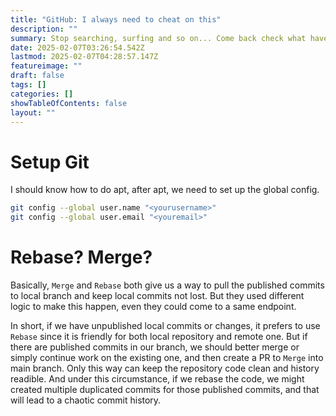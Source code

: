 ```yaml
---
title: "GitHub: I always need to cheat on this"
description: ""
summary: Stop searching, surfing and so on... Come back check what have u did before.
date: 2025-02-07T03:26:54.542Z
lastmod: 2025-02-07T04:28:57.147Z
featureimage: ""
draft: false
tags: []
categories: []
showTableOfContents: false
layout: ""
---
```


# Setup Git

I should know how to do apt, after apt, we need to set up the global config.

``` bash
git config --global user.name "<yourusername>"  
git config --global user.email "<youremail>"
```

# Rebase? Merge?

Basically, `Merge` and `Rebase` both give us a way to pull the published commits to local branch and keep local commits not lost. But they used different logic to make this happen, even they could come to a same endpoint.

In short, if we have unpublished local commits or changes, it prefers to use `Rebase` since it is friendly for both local repository and remote one. But if there are published commits in our branch, we should better merge or simply continue work on the existing one, and then create a PR to `Merge` into main branch. Only this way can keep the repository code clean and history readible. And under this circumstance, if we rebase the code, we might created multiple duplicated commits for those published commits, and that will lead to a chaotic commit history.